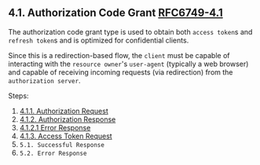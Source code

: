 ## 4.1. Authorization Code Grant [RFC6749-4.1]

The authorization code grant type is used to obtain both `access token`s
and `refresh token`s and is optimized for confidential clients.

Since this is a redirection-based flow, the `client` must be capable of
interacting with the `resource owner`'s `user-agent` (typically a web
browser) and capable of receiving incoming requests (via redirection)
from the `authorization server`.

Steps:

1. [4.1.1. Authorization Request](./4.1.1.%20authorization%20request.md)
2. [4.1.2. Authorization Response](./4.1.2.%20authorization%20response.md)
3. [4.1.2.1 Error Response](./4.1.2.1.%20error%20response.md)
4. [4.1.3. Access Token Request](./4.1.3.%20access%20token%20request.md)
5. `5.1. Successful Response`
6. `5.2. Error Response`

[RFC6749-4.1]: https://datatracker.ietf.org/doc/html/rfc6749#section-4.1
